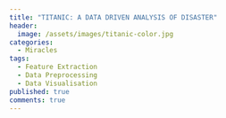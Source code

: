 ```yaml
---
title: "TITANIC: A DATA DRIVEN ANALYSIS OF DISASTER"
header:
  image: /assets/images/titanic-color.jpg
categories:
  - Miracles
tags:
  - Feature Extraction
  - Data Preprocessing
  - Data Visualisation
published: true
comments: true
---
```

